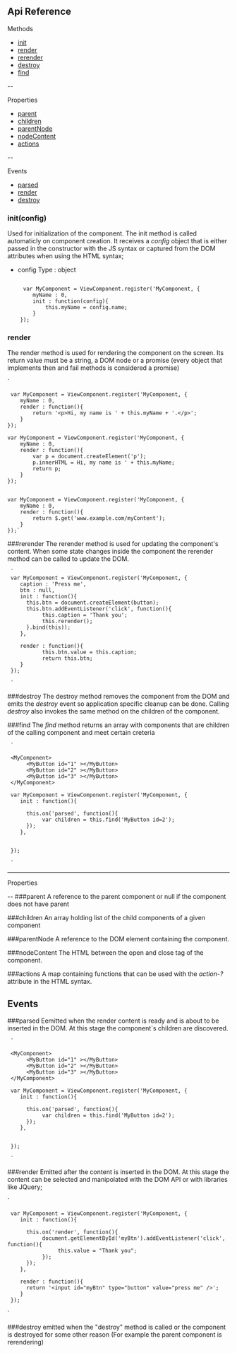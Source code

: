 ## **Api Reference**
Methods 

- [init](#methodInit)
- [render](#methodRender)
- [rerender](#methodRerender)
- [destroy](#methodDestroy)
- [find](#methodFind)



--


Properties
- [parent](#propParent)
- [children](#propChildren)
- [parentNode](#propParentNode)
- [nodeContent](#propNodeContent)
- [actions](#propActions)


--

Events
- [parsed](#eventParsed)
- [render](#eventRender)
- [destroy](#eventDestroy)

### <a name="methodInit"></a>init(config)
Used for initialization of the component. The init method is called automaticly on component creation. It receives a *config* object that is either passed in the constructor with the JS syntax or captured from the DOM attributes when using the HTML syntax;
* config
Type : object


```

     var MyComponent = ViewComponent.register('MyComponent, {
        myName : 0,
        init : function(config){
            this.myName = config.name;
        }
    });
```
### <a name="methodRender"></a>render 
The render method is used for rendering the component on the screen. Its return value must be a string, a DOM node or a promise (every object that implements then and fail methods is considered a promise) 

`
         
   
     var MyComponent = ViewComponent.register('MyComponent, {
        myName : 0,
        render : function(){
            return '<p>Hi, my name is ' + this.myName + '.</p>';
        }
    });
    
    var MyComponent = ViewComponent.register('MyComponent, {
        myName : 0,
        render : function(){
            var p = document.createElement('p');
            p.innerHTML = Hi, my name is ' + this.myName;
            return p;
        }
    });


    var MyComponent = ViewComponent.register('MyComponent, {
        myName : 0,
        render : function(){
            return $.get('www.example.com/myContent');
        }
    });`
    
    
###<a name="methodRerender"></a>rerender
The rerender method is used for updating the component's content. When some state changes inside the component the rerender method can be called to update the DOM.
     
     `
     var MyComponent = ViewComponent.register('MyComponent, {
        caption : 'Press me',
        btn : null,
        init : function(){
          this.btn = document.createElement(button);
          this.btn.addEventListener('click', function(){
               this.caption = 'Thank you';
               this.rerender();
          }.bind(this));
        },
        
        render : function(){
               this.btn.value = this.caption;
               return this.btn;
        }
     });
     
     `

###<a name="methodDestroy"></a>destroy
The destroy method removes the component from the DOM and emits the *destroy* event so application specific cleanup can be done. Calling *destroy* also invokes the same method on the children of the component.


###<a name="methodFind"></a>find
The *find* method returns an array with components that are children of the calling component and meet certain creteria
    
     `
     
     <MyComponent>
          <MyButton id="1" ></MyButton>
          <MyButton id="2" ></MyButton>
          <MyButton id="3" ></MyButton>
     </MyComponent>
     
     var MyComponent = ViewComponent.register('MyComponent, {
        init : function(){
        
          this.on('parsed', function(){
               var children = this.find('MyButton id=2');
          });
        },
        
       
     });
     
     `


----

Properties

--
###<a name="proptParent"></a>parent
A reference to the parent component or null if the component does not have parent

###<a name="propChildren"></a>children
An array holding list of the child components of a given component

###<a name="propParentNode"></a>parentNode
A reference to the DOM element containing the component.

###<a name="propNodeContent"></a>nodeContent
The HTML between the open and close tag of the component.

###<a name="propActions"></a>actions
A map containing functions that can be used with the *action-?* attribute in the HTML syntax.



Events
--
###<a name="eventParsed"></a>parsed
Eemitted when the render content is ready and is about to be inserted in the DOM. At this stage the component`s children are discovered.

    
     `
     
     <MyComponent>
          <MyButton id="1" ></MyButton>
          <MyButton id="2" ></MyButton>
          <MyButton id="3" ></MyButton>
     </MyComponent>
     
     var MyComponent = ViewComponent.register('MyComponent, {
        init : function(){
        
          this.on('parsed', function(){
               var children = this.find('MyButton id=2');
          });
        },
        
       
     });
     
     `
     
###<a name="eventRender"></a>render
Emitted after the content is inserted in the DOM. At this stage the content can be selected and manipolated with the DOM API or with libraries like JQuery;

`

     var MyComponent = ViewComponent.register('MyComponent, {
        init : function(){
        
          this.on('render', function(){
               document.getElementById('myBtn').addEventListener('click', function(){
                    this.value = "Thank you";
               });
          });
        },
        
        render : function(){
          return '<input id="myBtn" type="button" value="press me" />';
        }
     });

`


###<a name="eventDestroy"></a>destroy
emitted when the "destroy" method is called or the component is destroyed for some other reason (For example the parent component is rerendering) 
